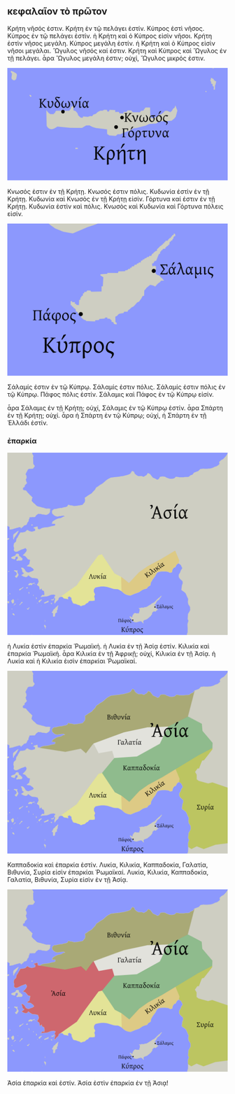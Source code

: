 ## κεφαλαῖον τὸ πρῶτον

[](ch1-islands.png)

Κρήτη νῆσός ἐστιν. Κρήτη ἐν τῷ πελάγει ἐστίν. Κύπρος ἐστὶ νῆσος. Κύπρος ἐν τῷ πελάγει ἐστίν. ἡ Κρήτη καὶ ὁ Κύπρος εἰσὶν νῆσοι. Κρήτη ἐστὶν νῆσος μεγάλη. Κύπρος μεγάλη ἐστίν. ἡ Κρήτη καὶ ὁ Κύπρος εἰσὶν νῆσοι μεγάλαι. Ὤγυλος νῆσός καί ἐστιν. Κρήτη καὶ Κύπρος καὶ Ὤγυλος ἐν τῇ πελάγει. ἆρα Ὤγυλος μεγάλη ἐστιν; οὐχί, Ὤγυλος μικρός ἐστιν. 

![](ch1-crete-closeup.png)

Κνωσός ἐστιν ἐν τῇ Κρήτῃ. Κνωσός ἐστιν πόλις. Κυδωνία ἐστὶν ἐν τῇ Κρήτῃ. Κυδωνία καὶ Κνωσὸς ἐν τῇ Κρήτῃ εἰσίν. Γόρτυνα καί ἐστιν ἐν τῇ Κρήτῃ. Κυδωνία ἐστὶν καὶ πόλις. Κνωσὸς καὶ Κυδωνία καὶ Γόρτυνα πόλεις εἰσίν.

![](ch1-cyprus-closeup.png)

Σάλαμίς ἐστιν ἐν τῷ Κύπρῳ. Σάλαμίς ἐστιν πόλις. Σάλαμίς ἐστιν πόλις ἐν τῷ Κύπρῳ. Πάφος πόλις ἐστίν. Σάλαμις καὶ Πάφος ἐν τῷ Κύπρῳ εἰσίν.

ἆρα Σάλαμις ἐν τῇ Κρήτῃ; οὐχί, Σάλαμις ἐν τῷ Κύπρῳ ἐστίν. ἆρα Σπάρτη ἐν τῇ Κρήτῃ; οὐχί. ἆρα ἡ Σπάρτη ἐν τῷ Κύπρῳ; οὐχί, ἡ Σπάρτη ἐν τῇ Ἑλλάδι ἐστίν.

### ἐπαρκία

![](ch1-provinces-1.png)

ἡ Λυκία ἐστὶν ἐπαρκία Ῥωμαϊκή. ἡ Λυκία ἐν τῇ Ἀσίᾳ ἐστίν. Κιλικία καὶ ἐπαρκία Ῥωμαϊκή. ἆρα Κιλικία ἐν τῇ Ἀφρικῇ; οὐχί, Κιλικία ἐν τῇ Ἀσίᾳ. ἡ Λυκία καὶ ἡ Κιλικία ἐισὶν ἐπαρκίαι Ῥωμαϊκαί. 

![](ch1-provinces-2.png)

Καππαδοκία καὶ ἐπαρκία ἐστίν. Λυκία, Κιλικία, Καππαδοκία, Γαλατία, Βιθυνία, Συρία εἰσὶν ἐπαρκίαι Ῥωμαϊκαί. Λυκία, Κιλικία, Καππαδοκία, Γαλατία, Βιθυνία, Συρία εἰσὶν ἐν τῇ Ἀσίᾳ.

![](ch1-provinces-3.png)

Ἀσία ἐπαρκία καὶ ἐστίν. Ἀσία ἐστὶν ἐπαρκία ἐν τῇ Ἀσιᾳ!









